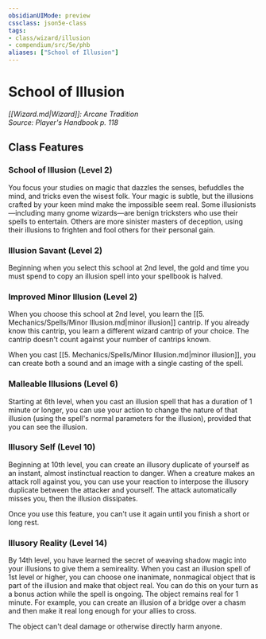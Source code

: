 ```yaml
---
obsidianUIMode: preview
cssclass: json5e-class
tags:
- class/wizard/illusion
- compendium/src/5e/phb
aliases: ["School of Illusion"]
---
```

# School of Illusion
*[[Wizard.md|Wizard]]: Arcane Tradition*  
*Source: Player's Handbook p. 118*  


## Class Features

### School of Illusion (Level 2)

You focus your studies on magic that dazzles the senses, befuddles the mind, and tricks even the wisest folk. Your magic is subtle, but the illusions crafted by your keen mind make the impossible seem real. Some illusionists—including many gnome wizards—are benign tricksters who use their spells to entertain. Others are more sinister masters of deception, using their illusions to frighten and fool others for their personal gain.

### Illusion Savant (Level 2)

Beginning when you select this school at 2nd level, the gold and time you must spend to copy an illusion spell into your spellbook is halved.

### Improved Minor Illusion (Level 2)

When you choose this school at 2nd level, you learn the [[5. Mechanics/Spells/Minor Illusion.md|minor illusion]] cantrip. If you already know this cantrip, you learn a different wizard cantrip of your choice. The cantrip doesn't count against your number of cantrips known.

When you cast [[5. Mechanics/Spells/Minor Illusion.md|minor illusion]], you can create both a sound and an image with a single casting of the spell.

### Malleable Illusions (Level 6)

Starting at 6th level, when you cast an illusion spell that has a duration of 1 minute or longer, you can use your action to change the nature of that illusion (using the spell's normal parameters for the illusion), provided that you can see the illusion.

### Illusory Self (Level 10)

Beginning at 10th level, you can create an illusory duplicate of yourself as an instant, almost instinctual reaction to danger. When a creature makes an attack roll against you, you can use your reaction to interpose the illusory duplicate between the attacker and yourself. The attack automatically misses you, then the illusion dissipates.

Once you use this feature, you can't use it again until you finish a short or long rest.

### Illusory Reality (Level 14)

By 14th level, you have learned the secret of weaving shadow magic into your illusions to give them a semireality. When you cast an illusion spell of 1st level or higher, you can choose one inanimate, nonmagical object that is part of the illusion and make that object real. You can do this on your turn as a bonus action while the spell is ongoing. The object remains real for 1 minute. For example, you can create an illusion of a bridge over a chasm and then make it real long enough for your allies to cross.

The object can't deal damage or otherwise directly harm anyone.